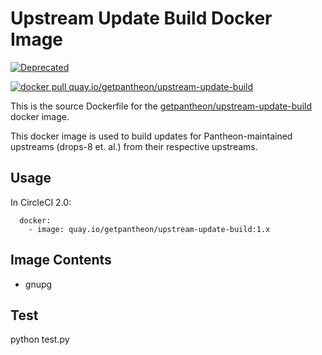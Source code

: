 # Upstream Update Build Docker Image

[![Deprecated](https://img.shields.io/badge/Pantheon-Deprecated-yellow?logo=pantheon&color=FFDC28)](https://pantheon.io/docs/oss-support-levels#deprecated)

[![docker pull quay.io/getpantheon/upstream-update-build](https://img.shields.io/badge/image-quay-blue.svg)](https://quay.io/repository/getpantheon/upstream-update-build)

This is the source Dockerfile for the [getpantheon/upstream-update-build](https://quay.io/repository/getpantheon/upstream-update-build) docker image.

This docker image is used to build updates for Pantheon-maintained upstreams (drops-8 et. al.) from their respective upstreams.

## Usage
In CircleCI 2.0:
```
  docker:
    - image: quay.io/getpantheon/upstream-update-build:1.x
```
## Image Contents

- gnupg

## Test

python test.py
